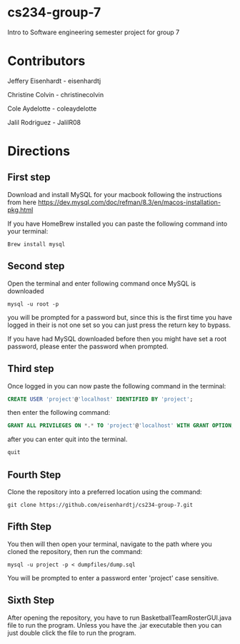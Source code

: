 # cs234-group-7
Intro to Software engineering semester project for group 7

# Contributors

Jeffery Eisenhardt - eisenhardtj

Christine Colvin - christinecolvin

Cole Aydelotte - coleaydelotte

Jalil Rodriguez - JalilR08

# Directions

## First step

Download and install MySQL for your macbook following the instructions from here 
https://dev.mysql.com/doc/refman/8.3/en/macos-installation-pkg.html

If you have HomeBrew installed you can paste the following command into your terminal:
```shell
Brew install mysql
```

## Second step
Open the terminal and enter following command once MySQL is downloaded
```shell
mysql -u root -p
```
you will be prompted for a password but, since this is the first time you have logged in their 
is not one set so you can just press the return key to bypass.

If you have had MySQL downloaded before then you might have set a root password, please enter
the password when prompted.

## Third step
Once logged in you can now paste the following command in the terminal:
```sql
CREATE USER 'project'@'localhost' IDENTIFIED BY 'project';
```
then enter the following command:
```sql
GRANT ALL PRIVILEGES ON *.* TO 'project'@'localhost' WITH GRANT OPTION;
```
after you can enter quit into the terminal.
```sql
quit
```
## Fourth Step
Clone the repository into a preferred location using the command:
```shell
git clone https://github.com/eisenhardtj/cs234-group-7.git
```

## Fifth Step

You then will then open your terminal, navigate to the path where you cloned the repository, 
then run the command:
```shell
mysql -u project -p < dumpfiles/dump.sql
```
You will be prompted to enter a password enter 'project' case sensitive.

## Sixth Step

After opening the repository, you have to run BasketballTeamRosterGUI.java file to run the program.
Unless you have the .jar executable then you can just double click the file to run the program.
